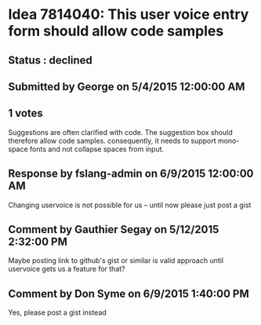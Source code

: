 # Idea 7814040: This user voice entry form should allow code samples #

## Status : declined

## Submitted by George on 5/4/2015 12:00:00 AM

## 1 votes

Suggestions are often clarified with code. The suggestion box should therefore allow code samples. consequently, it needs to support mono-space fonts and not collapse spaces from input.

## Response by fslang-admin on 6/9/2015 12:00:00 AM

Changing uservoice is not possible for us – until now please just post a gist


## Comment by Gauthier Segay on 5/12/2015 2:32:00 PM

Maybe posting link to github's gist or similar is valid approach until uservoice gets us a feature for that?

## Comment by Don Syme on 6/9/2015 1:40:00 PM

Yes, please post a gist instead
